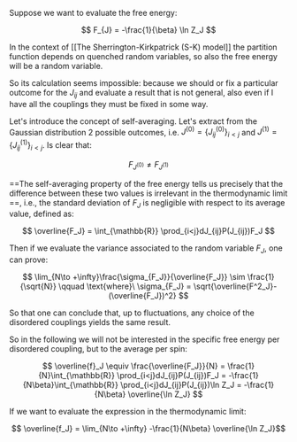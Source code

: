 Suppose we want to evaluate the free energy:

$$ F_{J} = -\frac{1}{\beta} \ln Z_J $$

In the context of [[The Sherrington-Kirkpatrick (S-K) model]] the partition function depends on quenched random variables, so also the free energy will be a random variable.

So its calculation seems impossible: because we should or fix a particular outcome for the $J_{ij}$ and evaluate a result that is not general, also even if I have all the couplings they must be fixed in some way.

Let's introduce the concept of self-averaging.
Let's extract from the Gaussian distribution 2 possible outcomes, i.e. $J^{(0)}=\{J_{ij}^{(0)}\}_{i<j}$ and $J^{(1)}=\{J_{ij}^{(1)}\}_{i<j}$.
Is clear that:

$$ F_{J^{(0)}} \neq F_{J^{(1)}} $$

==The self-averaging property of the free energy tells us precisely that the difference between these two values is irrelevant in the thermodynamic limit ==, i.e., the standard deviation of $F_{J}$ is negligible with respect to its average value, defined as:

$$ \overline{F_J} = \int_{\mathbb{R}} \prod_{i<j}dJ_{ij}P(J_{ij})F_J  $$

Then if we evaluate the variance associated to the random variable $F_{J}$, one can prove:

$$ \lim_{N\to +\infty}\frac{\sigma_{F_J}}{\overline{F_J}} \sim \frac{1}{\sqrt{N}} \qquad \text{where}\ \sigma_{F_J} = \sqrt{\overline{F^2_J}-(\overline{F_J})^2} $$

So that one can conclude that, up to fluctuations, any choice of the disordered couplings yields the same result.

So in the following we will not be interested in the specific free energy per disordered coupling, but to the average per spin:

$$ \overline{f}_J \equiv \frac{\overline{F_J}}{N} = \frac{1}{N}\int_{\mathbb{R}} \prod_{i<j}dJ_{ij}P(J_{ij})F_J =  -\frac{1}{N\beta}\int_{\mathbb{R}} \prod_{i<j}dJ_{ij}P(J_{ij})\ln Z_J = -\frac{1}{N\beta} \overline{\ln Z_J} $$

If we want to evaluate the expression in the thermodynamic limit:

$$ \overline{f_J} = \lim_{N\to +\infty}
-\frac{1}{N\beta} \overline{\ln Z_J}$$




